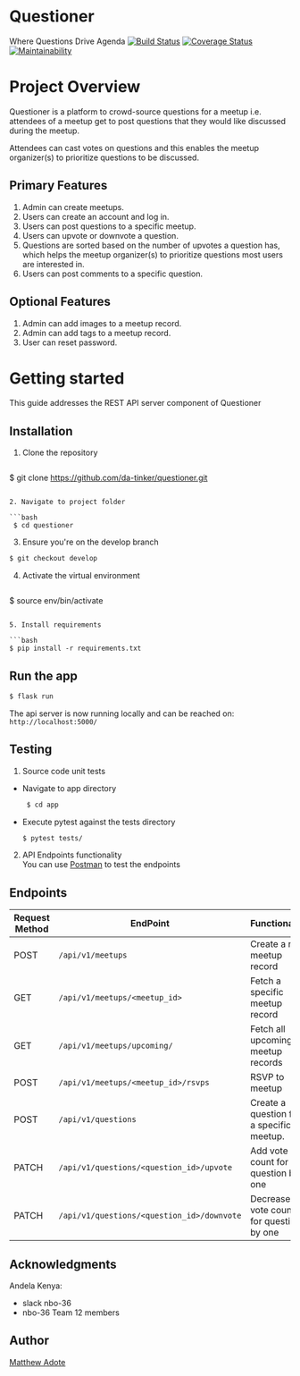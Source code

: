 # Questioner
<span> Where Questions Drive Agenda <span>
[![Build Status](https://travis-ci.org/da-tinker/questioner.svg?branch=develop)](https://travis-ci.org/da-tinker/questioner) [![Coverage Status](https://coveralls.io/repos/github/da-tinker/questioner/badge.svg?branch=develop)](https://coveralls.io/github/da-tinker/questioner?branch=develop) [![Maintainability](https://api.codeclimate.com/v1/badges/2cada0d526a4ef023891/maintainability)](https://codeclimate.com/github/da-tinker/questioner/maintainability)

# Project Overview
Questioner is a platform to crowd-source questions for a meetup i.e. attendees of a meetup get to post questions that they would like discussed during the meetup.

Attendees can cast votes on questions and this enables the meetup organizer(s) to prioritize questions to be discussed.

## Primary Features 
1. Admin can create meetups. 
2. Users can create an account and log in. 
3. Users can post questions to a specific meetup. 
4. Users can upvote or downvote a question. 
5. Questions are sorted based on the number of upvotes a question has, which helps the meetup organizer(s) to prioritize questions most users are interested in.
6. Users can post comments to a specific question. 

## Optional Features
1. Admin can add images to a meetup record. 
2. Admin can add tags to a meetup record. 
3. User can reset password. 

# Getting started
This guide addresses the REST API server component of Questioner

## Installation
1. Clone the repository
   ```bash
$ git clone https://github.com/da-tinker/questioner.git
   ```

2. Navigate to project folder

   ```bash
    $ cd questioner
   ```

3. Ensure you're on the develop branch
```bash
$ git checkout develop
```
4. Activate the virtual environment

   ```bash
$ source env/bin/activate
   ```

5. Install requirements

   ```bash
$ pip install -r requirements.txt
   ```

## Run the app
   ```bash
$ flask run
   ```
The api server is now running locally and can be reached on: `http://localhost:5000/`

## Testing
1. Source code unit tests
 + Navigate to app directory
   ```bash
    $ cd app
   ```
 + Execute pytest against the tests directory
   ```bash
   $ pytest tests/
   ```

2. API Endpoints functionality  
    You can use [Postman](https://www.getpostman.com/) to test the endpoints

## Endpoints
| Request Method       | EndPoint       | Functionality |
| ------------- | ------------- | ---------------
| POST  | `/api/v1/meetups`  | Create a new meetup record   |
| GET  | `/api/v1/meetups/<meetup_id>`  | Fetch a specific meetup record  |
| GET  | `/api/v1/meetups/upcoming/`   | Fetch all upcoming meetup records   |
| POST  | `/api/v1/meetups/<meetup_id>/rsvps`   | RSVP to meetup   |
| POST  | `/api/v1/questions` | Create a question for a specific meetup.   |
| PATCH | `/api/v1/questions/<question_id>/upvote` | Add vote count for question by one |
| PATCH | `/api/v1/questions/<question_id>/downvote` | Decrease vote count for question by one  |

## Acknowledgments
Andela Kenya:
- slack nbo-36
- nbo-36 Team 12 members

## Author
[Matthew Adote](https://github.com/da-tinker)
